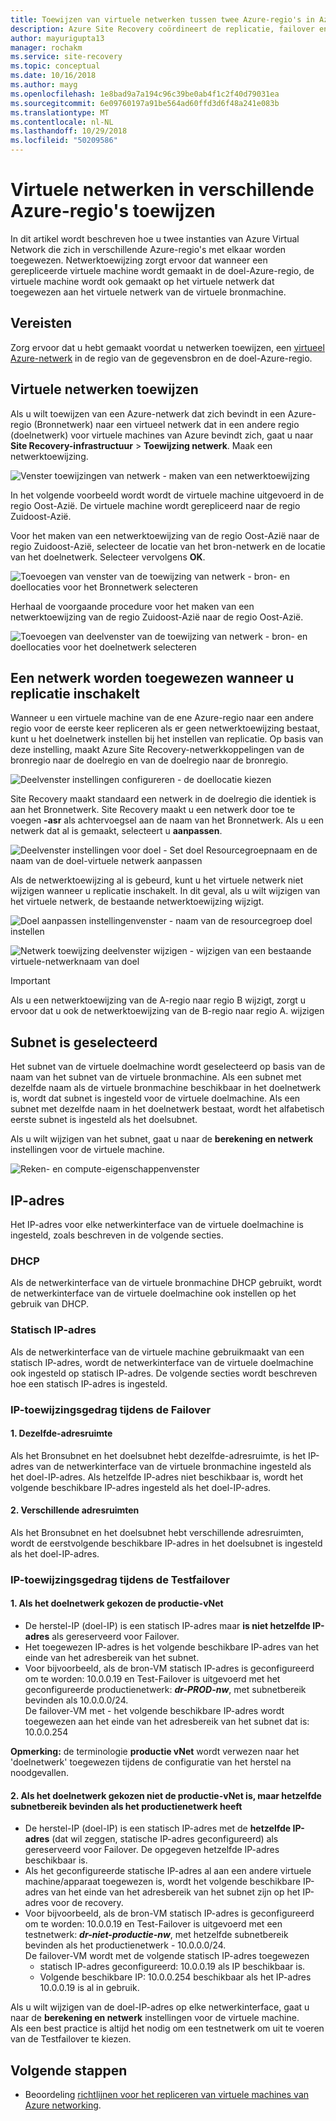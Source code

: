 ```yaml
---
title: Toewijzen van virtuele netwerken tussen twee Azure-regio's in Azure Site Recovery | Microsoft Docs
description: Azure Site Recovery coördineert de replicatie, failover en herstel van virtuele machines en fysieke servers. Meer informatie over failover naar Azure of naar een secundair datacenter.
author: mayurigupta13
manager: rochakm
ms.service: site-recovery
ms.topic: conceptual
ms.date: 10/16/2018
ms.author: mayg
ms.openlocfilehash: 1e8bad9a7a194c96c39be0ab4f1c2f40d79031ea
ms.sourcegitcommit: 6e09760197a91be564ad60ffd3d6f48a241e083b
ms.translationtype: MT
ms.contentlocale: nl-NL
ms.lasthandoff: 10/29/2018
ms.locfileid: "50209586"
---
```

# <a name="map-virtual-networks-in-different-azure-regions"></a>Virtuele netwerken in verschillende Azure-regio's toewijzen


In dit artikel wordt beschreven hoe u twee instanties van Azure Virtual Network die zich in verschillende Azure-regio's met elkaar worden toegewezen. Netwerktoewijzing zorgt ervoor dat wanneer een gerepliceerde virtuele machine wordt gemaakt in de doel-Azure-regio, de virtuele machine wordt ook gemaakt op het virtuele netwerk dat toegewezen aan het virtuele netwerk van de virtuele bronmachine.  

## <a name="prerequisites"></a>Vereisten
Zorg ervoor dat u hebt gemaakt voordat u netwerken toewijzen, een [virtueel Azure-netwerk](../virtual-network/virtual-networks-overview.md) in de regio van de gegevensbron en de doel-Azure-regio.

## <a name="map-virtual-networks"></a>Virtuele netwerken toewijzen

Als u wilt toewijzen van een Azure-netwerk dat zich bevindt in een Azure-regio (Bronnetwerk) naar een virtueel netwerk dat in een andere regio (doelnetwerk) voor virtuele machines van Azure bevindt zich, gaat u naar **Site Recovery-infrastructuur**  >  **Toewijzing netwerk**. Maak een netwerktoewijzing.

![Venster toewijzingen van netwerk - maken van een netwerktoewijzing](./media/site-recovery-network-mapping-azure-to-azure/network-mapping1.png)


In het volgende voorbeeld wordt wordt de virtuele machine uitgevoerd in de regio Oost-Azië. De virtuele machine wordt gerepliceerd naar de regio Zuidoost-Azië.

Voor het maken van een netwerktoewijzing van de regio Oost-Azië naar de regio Zuidoost-Azië, selecteer de locatie van het bron-netwerk en de locatie van het doelnetwerk. Selecteer vervolgens **OK**.

![Toevoegen van venster van de toewijzing van netwerk - bron- en doellocaties voor het Bronnetwerk selecteren](./media/site-recovery-network-mapping-azure-to-azure/network-mapping2.png)


Herhaal de voorgaande procedure voor het maken van een netwerktoewijzing van de regio Zuidoost-Azië naar de regio Oost-Azië.

![Toevoegen van deelvenster van de toewijzing van netwerk - bron- en doellocaties voor het doelnetwerk selecteren](./media/site-recovery-network-mapping-azure-to-azure/network-mapping3.png)


## <a name="map-a-network-when-you-enable-replication"></a>Een netwerk worden toegewezen wanneer u replicatie inschakelt

Wanneer u een virtuele machine van de ene Azure-regio naar een andere regio voor de eerste keer repliceren als er geen netwerktoewijzing bestaat, kunt u het doelnetwerk instellen bij het instellen van replicatie. Op basis van deze instelling, maakt Azure Site Recovery-netwerkkoppelingen van de bronregio naar de doelregio en van de doelregio naar de bronregio.   

![Deelvenster instellingen configureren - de doellocatie kiezen](./media/site-recovery-network-mapping-azure-to-azure/network-mapping4.png)

Site Recovery maakt standaard een netwerk in de doelregio die identiek is aan het Bronnetwerk. Site Recovery maakt u een netwerk door toe te voegen **-asr** als achtervoegsel aan de naam van het Bronnetwerk. Als u een netwerk dat al is gemaakt, selecteert u **aanpassen**.

![Deelvenster instellingen voor doel - Set doel Resourcegroepnaam en de naam van de doel-virtuele netwerk aanpassen](./media/site-recovery-network-mapping-azure-to-azure/network-mapping5.png)

Als de netwerktoewijzing al is gebeurd, kunt u het virtuele netwerk niet wijzigen wanneer u replicatie inschakelt. In dit geval, als u wilt wijzigen van het virtuele netwerk, de bestaande netwerktoewijzing wijzigt.  

![Doel aanpassen instellingenvenster - naam van de resourcegroep doel instellen](./media/site-recovery-network-mapping-azure-to-azure/network-mapping6.png)

![Netwerk toewijzing deelvenster wijzigen - wijzigen van een bestaande virtuele-netwerknaam van doel](./media/site-recovery-network-mapping-azure-to-azure/modify-network-mapping.png)

> [!IMPORTANT]
> Als u een netwerktoewijzing van de A-regio naar regio B wijzigt, zorgt u ervoor dat u ook de netwerktoewijzing van de B-regio naar regio A. wijzigen
>
>


## <a name="subnet-selection"></a>Subnet is geselecteerd
Het subnet van de virtuele doelmachine wordt geselecteerd op basis van de naam van het subnet van de virtuele bronmachine. Als een subnet met dezelfde naam als de virtuele bronmachine beschikbaar in het doelnetwerk is, wordt dat subnet is ingesteld voor de virtuele doelmachine. Als een subnet met dezelfde naam in het doelnetwerk bestaat, wordt het alfabetisch eerste subnet is ingesteld als het doelsubnet.

Als u wilt wijzigen van het subnet, gaat u naar de **berekening en netwerk** instellingen voor de virtuele machine.

![Reken- en compute-eigenschappenvenster](./media/site-recovery-network-mapping-azure-to-azure/modify-subnet.png)


## <a name="ip-address"></a>IP-adres

Het IP-adres voor elke netwerkinterface van de virtuele doelmachine is ingesteld, zoals beschreven in de volgende secties.

### <a name="dhcp"></a>DHCP
Als de netwerkinterface van de virtuele bronmachine DHCP gebruikt, wordt de netwerkinterface van de virtuele doelmachine ook instellen op het gebruik van DHCP.

### <a name="static-ip-address"></a>Statisch IP-adres
Als de netwerkinterface van de virtuele machine gebruikmaakt van een statisch IP-adres, wordt de netwerkinterface van de virtuele doelmachine ook ingesteld op statisch IP-adres. De volgende secties wordt beschreven hoe een statisch IP-adres is ingesteld.

### <a name="ip-assignment-behavior-during-failover"></a>IP-toewijzingsgedrag tijdens de Failover
#### <a name="1-same-address-space"></a>1. Dezelfde-adresruimte

Als het Bronsubnet en het doelsubnet hebt dezelfde-adresruimte, is het IP-adres van de netwerkinterface van de virtuele bronmachine ingesteld als het doel-IP-adres. Als hetzelfde IP-adres niet beschikbaar is, wordt het volgende beschikbare IP-adres ingesteld als het doel-IP-adres.

#### <a name="2-different-address-spaces"></a>2. Verschillende adresruimten

Als het Bronsubnet en het doelsubnet hebt verschillende adresruimten, wordt de eerstvolgende beschikbare IP-adres in het doelsubnet is ingesteld als het doel-IP-adres.


### <a name="ip-assignment-behavior-during-test-failover"></a>IP-toewijzingsgedrag tijdens de Testfailover
#### <a name="1-if-the-target-network-chosen-is-the-production-vnet"></a>1. Als het doelnetwerk gekozen de productie-vNet
- De herstel-IP (doel-IP) is een statisch IP-adres maar **is niet hetzelfde IP-adres** als gereserveerd voor Failover.
- Het toegewezen IP-adres is het volgende beschikbare IP-adres van het einde van het adresbereik van het subnet.
- Voor bijvoorbeeld, als de bron-VM statisch IP-adres is geconfigureerd om te worden: 10.0.0.19 en Test-Failover is uitgevoerd met het geconfigureerde productienetwerk: ***dr-PROD-nw***, met subnetbereik bevinden als 10.0.0.0/24. </br>
De failover-VM met - het volgende beschikbare IP-adres wordt toegewezen aan het einde van het adresbereik van het subnet dat is: 10.0.0.254 </br>

**Opmerking:** de terminologie **productie vNet** wordt verwezen naar het 'doelnetwerk' toegewezen tijdens de configuratie van het herstel na noodgevallen.
#### <a name="2-if-the-target-network-chosen-is-not-the-production-vnet-but-has-the-same-subnet-range-as-production-network"></a>2. Als het doelnetwerk gekozen niet de productie-vNet is, maar hetzelfde subnetbereik bevinden als het productienetwerk heeft

- De herstel-IP (doel-IP) is een statisch IP-adres met de **hetzelfde IP-adres** (dat wil zeggen, statische IP-adres geconfigureerd) als gereserveerd voor Failover. De opgegeven hetzelfde IP-adres beschikbaar is.
- Als het geconfigureerde statische IP-adres al aan een andere virtuele machine/apparaat toegewezen is, wordt het volgende beschikbare IP-adres van het einde van het adresbereik van het subnet zijn op het IP-adres voor de recovery.
- Voor bijvoorbeeld, als de bron-VM statisch IP-adres is geconfigureerd om te worden: 10.0.0.19 en Test-Failover is uitgevoerd met een testnetwerk: ***dr-niet-productie-nw***, met hetzelfde subnetbereik bevinden als het productienetwerk - 10.0.0.0/24. </br>
  De failover-VM wordt met de volgende statisch IP-adres toegewezen </br>
    - statisch IP-adres geconfigureerd: 10.0.0.19 als IP beschikbaar is.
    - Volgende beschikbare IP: 10.0.0.254 beschikbaar als het IP-adres 10.0.0.19 is al in gebruik.


Als u wilt wijzigen van de doel-IP-adres op elke netwerkinterface, gaat u naar de **berekening en netwerk** instellingen voor de virtuele machine.</br>
Als een best practice is altijd het nodig om een testnetwerk om uit te voeren van de Testfailover te kiezen.
## <a name="next-steps"></a>Volgende stappen

* Beoordeling [richtlijnen voor het repliceren van virtuele machines van Azure networking](site-recovery-azure-to-azure-networking-guidance.md).
